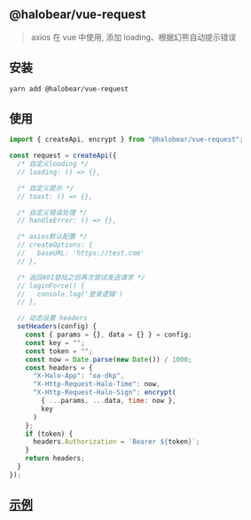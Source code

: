 ## @halobear/vue-request

> axios 在 vue 中使用, 添加 loading、根据幻熊自动提示错误

## 安装

```bash
yarn add @halobear/vue-request
```

## 使用

```js
import { createApi, encrypt } from "@halobear/vue-request";

const request = createApi({
  /* 自定义loading */
  // loading: () => {},

  /* 自定义提示 */
  // toast: () => {},

  /* 自定义错误处理 */
  // handleError: () => {},

  /* axios默认配置 */
  // createOptions: {
  //   baseURL: 'https://test.com'
  // },

  /* 返回401登陆之后再次尝试发送请求 */
  // loginForce() {
  //   console.log('登录逻辑')
  // },

  // 动态设置 headers
  setHeaders(config) {
    const { params = {}, data = {} } = config;
    const key = "";
    const token = "";
    const now = Date.parse(new Date()) / 1000;
    const headers = {
      "X-Halo-App": "oa-dkp",
      "X-Http-Request-Halo-Time": now,
      "X-Http-Request-Halo-Sign": encrypt(
        { ...params, ...data, time: now },
        key
      )
    };
    if (token) {
      headers.Authorization = `Bearer ${token}`;
    }
    return headers;
  }
});
```

## [示例](https://www.kuan1.top/luzhongk/vue-request/demo.html)
